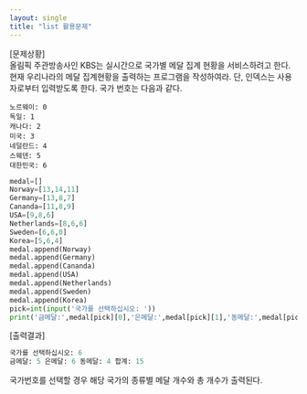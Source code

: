 ```yaml
---
layout: single
title: "list 활용문제"
---
```

[문제상황]  
올림픽 주관방송사인 KBS는 실시간으로 국가별 메달 집계 현황을 서비스하려고 한다. 현재
우리나라의 메달 집계현황을 출력하는 프로그램을 작성하여라. 단, 인덱스는 사용자로부터
입력받도록 한다. 국가 번호는 다음과 같다.
```
노르웨이: 0  
독일: 1  
캐나다: 2  
미국: 3  
네덜란드: 4  
스웨덴: 5  
대한민국: 6
```
```python
medal=[]
Norway=[13,14,11]
Germany=[13,8,7]
Cananda=[11,8,9]
USA=[9,8,6]
Netherlands=[8,6,6]
Sweden=[6,6,0]
Korea=[5,6,4]
medal.append(Norway)
medal.append(Germany)
medal.append(Cananda)
medal.append(USA)
medal.append(Netherlands)
medal.append(Sweden)
medal.append(Korea)
pick=int(input('국가를 선택하십시오: '))
print('금메달:',medal[pick][0],'은메달:',medal[pick][1],'동메달:',medal[pick][2],'합계:',medal[pick][0]+medal[pick][1]+medal[pick][2])
```
[출력결과]
```python
국가를 선택하십시오: 6
금메달: 5 은메달: 6 동메달: 4 합계: 15
```
국가번호를 선택할 경우 해당 국가의 종류별 메달 개수와 총 개수가 출력된다.
